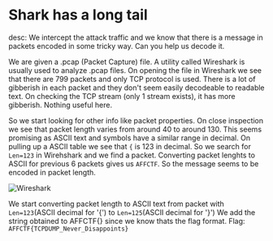 # Shark has a long tail

desc:
    We intercept the attack traffic and we know that there is a message in packets encoded in some tricky way. Can you help us decode it.
    
We are given a .pcap (Packet Capture) file. A utility called Wireshark is usually used to analyze .pcap files.
On opening the file in Wireshark we see that there are 799 packets and only TCP protocol is used.
There is a lot of gibberish in each packet and they don't seem easily decodeable to readable text.
On checking the TCP stream (only 1 stream exists), it has more gibberish. Nothing useful here.

So we start looking for other info like packet properties. On close inspection we see that packet length varies from around 40 to around 130.
This seems promising as ASCII text and symbols have a similar range in decimal.
On pulling up a ASCII table we see that ```{``` is 123 in decimal. So we search for ```Len=123``` in Wirehshark and we find a packet.
Converting packet lenghts to ASCII for previous 6 packets gives us ```AFFCTF```. So the message seems to be encoded in packet length.

![Wireshark](https://cdn.discordapp.com/attachments/698222945155153951/778860873577005086/unknown.png)

We start converting packet length to ASCII text from packet with ```Len=123```(ASCII decimal for '{') to ```Len=125```(ASCII decimal for '}')
We add the string obtained to AFFCTF{} since we know thats the flag format.
Flag: ```AFFCTF{TCPDUMP_Never_Disappoints}```

